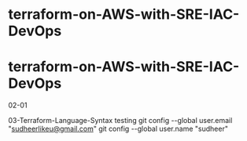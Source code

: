 # terraform-on-AWS-with-SRE-IAC-DevOps
# terraform-on-AWS-with-SRE-IAC-DevOps



02-01

03-Terraform-Language-Syntax
testing
git config --global user.email "sudheerlikeu@gmail.com"
git config --global user.name "sudheer"

